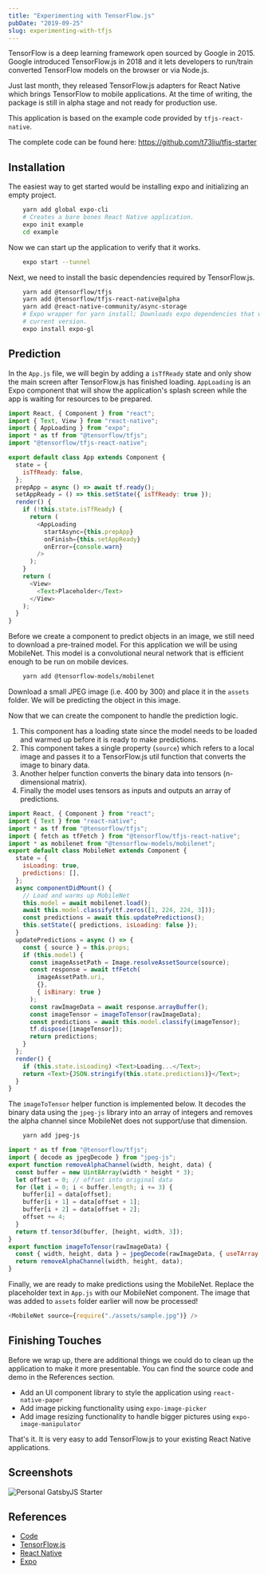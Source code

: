 ```yaml
---
title: "Experimenting with TensorFlow.js"
pubDate: "2019-09-25"
slug: experimenting-with-tfjs
---
```


TensorFlow is a deep learning framework open sourced by Google in 2015.
Google introduced TensorFlow.js in 2018 and it lets developers to run/train
converted TensorFlow models on the browser or via Node.js.

Just last month, they released TensorFlow.js adapters for React Native which
brings TensorFlow to mobile applications. At the time of writing, the package is
still in alpha stage and not ready for production use.

This application is based on the example code provided by `tfjs-react-native`.

The complete code can be found here: https://github.com/t73liu/tfjs-starter

## Installation

The easiest way to get started would be installing expo and initializing an
empty project.

```bash
    yarn add global expo-cli
    # Creates a bare bones React Native application.
    expo init example
    cd example
```

Now we can start up the application to verify that it works.

```bash
    expo start --tunnel
```

Next, we need to install the basic dependencies required by TensorFlow.js.

```bash
    yarn add @tensorflow/tfjs
    yarn add @tensorflow/tfjs-react-native@alpha
    yarn add @react-native-community/async-storage
    # Expo wrapper for yarn install; Downloads expo dependencies that work with
    # current version.
    expo install expo-gl
```

## Prediction

In the `App.js` file, we will begin by adding a `isTfReady` state and only show
the main screen after TensorFlow.js has finished loading. `AppLoading` is an Expo
component that will show the application's splash screen while the app is waiting
for resources to be prepared.

```js
import React, { Component } from "react";
import { Text, View } from "react-native";
import { AppLoading } from "expo";
import * as tf from "@tensorflow/tfjs";
import "@tensorflow/tfjs-react-native";

export default class App extends Component {
  state = {
    isTfReady: false,
  };
  prepApp = async () => await tf.ready();
  setAppReady = () => this.setState({ isTfReady: true });
  render() {
    if (!this.state.isTfReady) {
      return (
        <AppLoading
          startAsync={this.prepApp}
          onFinish={this.setAppReady}
          onError={console.warn}
        />
      );
    }
    return (
      <View>
        <Text>Placeholder</Text>
      </View>
    );
  }
}
```

Before we create a component to predict objects in an image, we still need to
download a pre-trained model. For this application we will be using MobileNet.
This model is a convolutional neural network that is efficient enough to be
run on mobile devices.

```bash
    yarn add @tensorflow-models/mobilenet
```

Download a small JPEG image (i.e. 400 by 300) and place it in the `assets`
folder. We will be predicting the object in this image.

Now that we can create the component to handle the prediction logic.

1. This component has a loading state since the model needs to be loaded
   and warmed up before it is ready to make predictions.
1. This component takes a single property (`source`) which refers to a local
   image and passes it to a TensorFlow.js util function that converts the image
   to binary data.
1. Another helper function converts the binary data into tensors (n-dimensional
   matrix).
1. Finally the model uses tensors as inputs and outputs an array of predictions.

```js
import React, { Component } from "react";
import { Text } from "react-native";
import * as tf from "@tensorflow/tfjs";
import { fetch as tfFetch } from "@tensorflow/tfjs-react-native";
import * as mobilenet from "@tensorflow-models/mobilenet";
export default class MobileNet extends Component {
  state = {
    isLoading: true,
    predictions: [],
  };
  async componentDidMount() {
    // Load and warms up MobileNet
    this.model = await mobilenet.load();
    await this.model.classify(tf.zeros([1, 224, 224, 3]));
    const predictions = await this.updatePredictions();
    this.setState({ predictions, isLoading: false });
  }
  updatePredictions = async () => {
    const { source } = this.props;
    if (this.model) {
      const imageAssetPath = Image.resolveAssetSource(source);
      const response = await tfFetch(
        imageAssetPath.uri,
        {},
        { isBinary: true }
      );
      const rawImageData = await response.arrayBuffer();
      const imageTensor = imageToTensor(rawImageData);
      const predictions = await this.model.classify(imageTensor);
      tf.dispose([imageTensor]);
      return predictions;
    }
  };
  render() {
    if (this.state.isLoading) <Text>Loading...</Text>;
    return <Text>{JSON.stringify(this.state.predictions)}</Text>;
  }
}
```

The `imageToTensor` helper function is implemented below. It decodes the binary
data using the `jpeg-js` library into an array of integers and removes
the alpha channel since MobileNet does not support/use that dimension.

```bash
    yarn add jpeg-js
```

```js
import * as tf from "@tensorflow/tfjs";
import { decode as jpegDecode } from "jpeg-js";
export function removeAlphaChannel(width, height, data) {
  const buffer = new Uint8Array(width * height * 3);
  let offset = 0; // offset into original data
  for (let i = 0; i < buffer.length; i += 3) {
    buffer[i] = data[offset];
    buffer[i + 1] = data[offset + 1];
    buffer[i + 2] = data[offset + 2];
    offset += 4;
  }
  return tf.tensor3d(buffer, [height, width, 3]);
}
export function imageToTensor(rawImageData) {
  const { width, height, data } = jpegDecode(rawImageData, { useTArray: true });
  return removeAlphaChannel(width, height, data);
}
```

Finally, we are ready to make predictions using the MobileNet. Replace the
placeholder text in `App.js` with our MobileNet component. The image that
was added to `assets` folder earlier will now be processed!

```js
<MobileNet source={require("./assets/sample.jpg")} />
```

## Finishing Touches

Before we wrap up, there are additional things we could do to clean up the
application to make it more presentable. You can find the source code and demo
in the References section.

- Add an UI component library to style the application using `react-native-paper`
- Add image picking functionality using `expo-image-picker`
- Add image resizing functionality to handle bigger pictures using `expo-image-manipulator`

That's it. It is very easy to add TensorFlow.js to your existing React Native
applications.

## Screenshots

![Personal GatsbyJS Starter](./prediction.png)

## References

- [Code](https://github.com/t73liu/tfjs-starter)
- [TensorFlow.js](https://www.tensorflow.org/js/)
- [React Native](https://reactnative.dev/)
- [Expo](https://expo.dev/)

